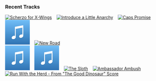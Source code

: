 ### Recent Tracks
[<img src='https://lastfm.freetls.fastly.net/i/u/300x300/ddf9879fbba5c96017bfc3430a3fda41.png' width='16%' height='16%' alt='Scherzo for X-Wings'>](https://www.last.fm/music/john%2bwilliams/_/scherzo%2bfor%2bx-wings)&nbsp;&nbsp;&nbsp;&nbsp;[<img src='https://lastfm.freetls.fastly.net/i/u/300x300/18d9b2096867a064079b448327e3f7aa.png' width='16%' height='16%' alt='Introduce a Little Anarchy'>](https://www.last.fm/music/hans%2bzimmer/_/introduce%2ba%2blittle%2banarchy)&nbsp;&nbsp;&nbsp;&nbsp;[<img src='https://lastfm.freetls.fastly.net/i/u/300x300/22cf255748d996c5f2305be557ef32aa.png' width='16%' height='16%' alt='Caps Promise'>](https://www.last.fm/music/henry%2bjackman/_/cap%2527s%2bpromise)&nbsp;&nbsp;&nbsp;&nbsp;[<img src='https://github.com/atfinke/atfinke/blob/master/placeholder.jpeg?raw=true' width='16%' height='16%' alt='This Land - From "The Lion King"/Score'>](https://www.last.fm/music/hans%2bzimmer/_/this%2bland%2b-%2bfrom%2b%2522the%2blion%2bking%2522%252fscore)&nbsp;&nbsp;&nbsp;&nbsp;[<img src='https://lastfm.freetls.fastly.net/i/u/300x300/cc11a8eadad3414b863cb261fe9607f5.png' width='16%' height='16%' alt='New Road'>](https://www.last.fm/music/randy%2bnewman/_/new%2broad)&nbsp;&nbsp;&nbsp;&nbsp;<br>[<img src='https://github.com/atfinke/atfinke/blob/master/placeholder.jpeg?raw=true' width='16%' height='16%' alt='Guilty of Being Innocent of Being Jack Sparrow - From "Pirates of the Caribbean: On Stranger Tides"/Score'>](https://www.last.fm/music/hans%2bzimmer/_/guilty%2bof%2bbeing%2binnocent%2bof%2bbeing%2bjack%2bsparrow%2b-%2bfrom%2b%2522pirates%2bof%2bthe%2bcaribbean%253a%2bon%2bstranger%2btides%2522%252fscore)&nbsp;&nbsp;&nbsp;&nbsp;[<img src='https://github.com/atfinke/atfinke/blob/master/placeholder.jpeg?raw=true' width='16%' height='16%' alt='Vauxhall Bridge - From “Spectre” Soundtrack'>](https://www.last.fm/music/thomas%2bnewman/_/vauxhall%2bbridge%2b-%2bfrom%2b%25e2%2580%259cspectre%25e2%2580%259d%2bsoundtrack)&nbsp;&nbsp;&nbsp;&nbsp;[<img src='https://lastfm.freetls.fastly.net/i/u/300x300/7c19c957815d4dbfddaaf3a6662e16e2.png' width='16%' height='16%' alt='The Sloth'>](https://www.last.fm/music/jacob%2bshea/_/the%2bsloth)&nbsp;&nbsp;&nbsp;&nbsp;[<img src='https://lastfm.freetls.fastly.net/i/u/300x300/9bad7c52147a99b38e37805f4e0f2e50.png' width='16%' height='16%' alt='Ambassador Ambush'>](https://www.last.fm/music/michael%2bgiacchino/_/ambassador%2bambush)&nbsp;&nbsp;&nbsp;&nbsp;[<img src='https://lastfm.freetls.fastly.net/i/u/300x300/dfed95f8dd934a865187d61fcf67514f.png' width='16%' height='16%' alt='Run With the Herd - From "The Good Dinosaur" Score'>](https://www.last.fm/music/mychael%2bdanna/_/run%2bwith%2bthe%2bherd%2b-%2bfrom%2b%2522the%2bgood%2bdinosaur%2522%2bscore)&nbsp;&nbsp;&nbsp;&nbsp;<br>